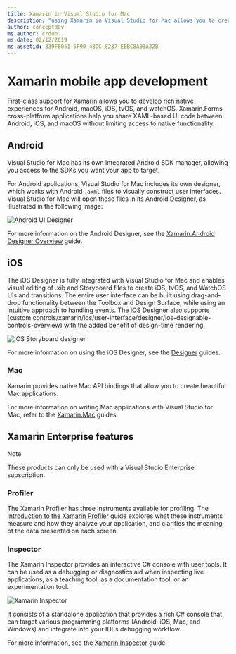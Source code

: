 ```yaml
---
title: Xamarin in Visual Studio for Mac
description: "using Xamarin in Visual Studio for Mac allows you to create cross platform applications targeting iOS, Mac, Android, tvOS, and watchOS "
author: conceptdev
ms.author: crdun
ms.date: 02/12/2019
ms.assetid: 339F6051-5F90-48DC-8237-EBBC8A03A32B
---
```


# Xamarin mobile app development

First-class support for [Xamarin](/xamarin) allows you to develop rich native experiences for Android, macOS, iOS, tvOS, and watchOS. Xamarin.Forms cross-platform applications help you share XAML-based UI code between Android, iOS, and macOS without limiting access to native functionality.

## Android

Visual Studio for Mac has its own integrated Android SDK manager, allowing you access to the SDKs you want your app to target.

For Android applications, Visual Studio for Mac includes its own designer, which works with Android `.axml` files to
visually construct user interfaces. Visual Studio for Mac will open these files in its Android Designer, as illustrated in the following image:

![Android UI Designer](media/intro-image31.png)

For more information on the Android Designer, see the [Xamarin.Android Designer Overview](/xamarin/android/user-interface/android-designer/index) guide.

## iOS

The iOS Designer is fully integrated with Visual Studio for Mac and enables visual editing of .xib and Storyboard files to create iOS, tvOS, and WatchOS UIs and transitions. The entire user interface can be built using drag-and-drop functionality between the Toolbox and Design Surface, while using an intuitive approach to handling events. The iOS Designer also supports [custom controls/xamarin/ios/user-interface/designer/ios-designable-controls-overview) with the added benefit of design-time rendering.

![iOS Storyboard designer](media/intro-image30.png)

For more information on using the iOS Designer, see the [Designer](https://docs.microsoft.com/xamarin/ios/user-interface/designer/?tabs=macos) guides.

### Mac

Xamarin provides native Mac API bindings that allow you to create beautiful Mac applications.

For more information on writing Mac applications with Visual Studio for Mac, refer to the [Xamarin.Mac](/xamarin/mac/get-started/index) guides.

## Xamarin Enterprise features

> [!Note]
> These products can only be used with a Visual Studio Enterprise subscription.

### Profiler

The Xamarin Profiler has three instruments available for profiling. The [Introduction to the Xamarin Profiler](/xamarin/tools/profiler/index?tabs=macos) guide explores what these instruments measure and how they analyze your application, and clarifies the meaning of the data presented on each screen.

### Inspector

The Xamarin Inspector provides an interactive C# console with user tools. It can be used as a debugging or diagnostics aid when inspecting live applications, as a teaching tool, as a documentation tool, or an experimentation tool.

![Xamarin Inspector](media/intro-inspector.png)

It consists of a standalone application that provides a rich C# console that can target various programming platforms (Android, iOS, Mac, and Windows) and integrate into your IDEs debugging workflow. 

For more information, see the [Xamarin Inspector](/xamarin/tools/inspector/) guide.